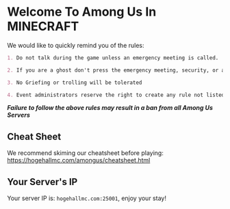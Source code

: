 # Welcome To Among Us In MINECRAFT

We would like to quickly remind you of the rules:

```markdown
1. Do not talk during the game unless an emergency meeting is called.

2. If you are a ghost don't press the emergency meeting, security, or admin buttons.

3. No Griefing or trolling will be tolerated

4. Event administrators reserve the right to create any rule not listed above.
```

***Failure to follow the above rules may result in a ban from all Among Us Servers***

## Cheat Sheet

We recommend skiming our cheatsheet before playing: https://hogehallmc.com/amongus/cheatsheet.html

## Your Server's IP

Your server IP is: `hogehallmc.com:25001`, enjoy your stay!
